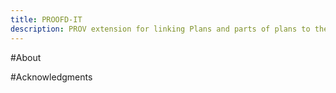 ```yaml
---
title: PROOFD-IT
description: PROV extension for linking Plans and parts of plans to their respective executions
---
```

#About

#Acknowledgments
